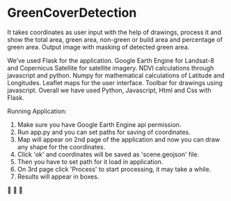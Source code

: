# GreenCoverDetection
It takes coordinates as user input with the help of drawings, process it and show the total area, green area, non-green or 
build area and percentage of green area. 
Output image with masking of detected green area. 

We’ve used Flask for the application. 
Google Earth Engine for Landsat-8 and Copernicus Satellite for satellite imagery.
NDVI calculations through javascript and python. 
Numpy for mathematical calculations of Latitude and Longitudes.
Leaflet maps for the user interface. 
Toolbar for drawings using javascript.
Overall we have used Python, Javascript, Html and Css with Flask. 


Running Application:
1. Make sure you have Google Earth Engine api permission.
2. Run app.py and you can set paths for saving of coordinates.
3. Map will appear on 2nd page of the application and now you can draw any shape for the coordinates.
4. Click 'ok' and coordinates will be saved as 'scene.geojson' file.
5. Then you have to set path for it load in application.
6. On 3rd page click 'Process' to start processing, it may take a while.
7. Results will appear in boxes. 

:deciduous_tree: :evergreen_tree: :palm_tree:
